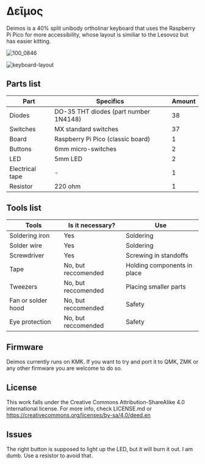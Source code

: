 # Δεῖμος
Deimos is a 40% split unibody ortholinar keyboard that uses the Raspberry Pi Pico for more accessibility, whose layout is similiar to the Lesovoz but has easier kitting. 

![100_0846](https://github.com/user-attachments/assets/ca45a6ca-c90f-4664-8ac4-50c35cd36172)

![keyboard-layout](https://github.com/user-attachments/assets/0276fe39-bd35-4090-a331-f685bd2e3748)

## Parts list
| Part          | Specifics     | Amount |
| ------------- | ------------- | ------ |
| Diodes        | DO-35 THT diodes (part number 1N4148)  | 38     |
| Switches      | MX standard switches  | 37     |
| Board         | Raspberry Pi Pico (classic board) | 1      |
| Buttons | 6mm micro-switches | 2 |
| LED | 5mm LED | 2 |
| Electrical tape | - | 1 |
| Resistor | 220 ohm | 1 |
## Tools list
| Tools         | Is it necessary? | Use |
| ------------- | ------------- | ------ |
| Soldering iron      | Yes  | Soldering |
| Solder wire| Yes | Soldering |
| Screwdriver | Yes | Screwing in standoffs |
| Tape | No, but reccomended | Holding components in place |
| Tweezers | No, but reccomended | Placing smaller parts |
| Fan or solder hood | No, but reccomended | Safety |
| Eye protection | No, but reccomended | Safety |

## Firmware 
Deimos currently runs on KMK. If you want to try and port it to QMK, ZMK or any other firmware you are welcome to do so.

## License
This work falls under the Creative Commons Attribution-ShareAlike 4.0 international license.
For more info, check LICENSE.md or https://creativecommons.org/licenses/by-sa/4.0/deed.en

## Issues
The right button is supposed to light up the LED, but it will burn it out. I am dumb. Use a resistor to avoid that.
